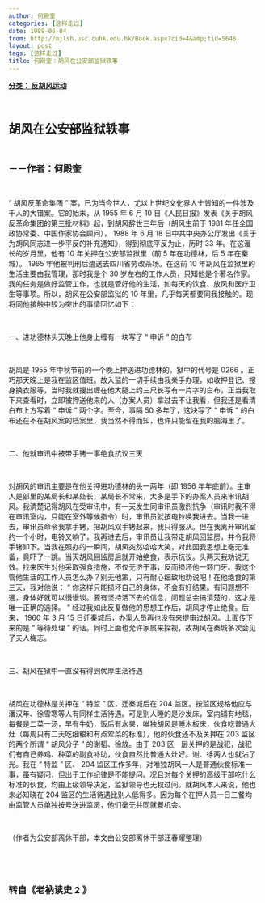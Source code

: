 ```yaml
---
author: 何殿奎
categories: [这样走过]
date: 1989-06-04
from: http://mjlsh.usc.cuhk.edu.hk/Book.aspx?cid=4&amp;tid=5646
layout: post
tags: [这样走过]
title: 何殿奎：胡风在公安部监狱轶事
---
```


<div style="margin: 15px 10px 10px 0px;">
<div>
<span id="ctl00_ContentPlaceHolder1_chapter1_SubjectLabel" style="font-weight:bold;text-decoration:underline;">
   分类： 反胡风运动
  </span>
</div>
<p class="p1">
<b>
<font size="5">
<span class="s1">
</span>
<br/>
</font>
</b>
</p>
<p class="p2">
<span class="s1">
<b>
<font size="5">
     胡风在公安部监狱轶事
    </font>
</b>
</span>
</p>
<p class="p1">
<b>
<font size="4">
<span class="s1">
</span>
<br/>
</font>
</b>
</p>
<p class="p2">
<span class="s1">
<b>
<font size="4">
     －－作者：何殿奎
    </font>
</b>
</span>
</p>
<p class="p1">
<span class="s1">
</span>
<br/>
</p>
<p class="p2">
<span class="s2">
   “
  </span>
<span class="s1">
   胡风反革命集团
  </span>
<span class="s2">
   ”
  </span>
<span class="s1">
   案，已为当今世人，尤以上世纪文化界人士皆知的一件涉及千人的大错案。它的始末，从
  </span>
<span class="s2">
   1955
  </span>
<span class="s1">
   年
  </span>
<span class="s2">
   6
  </span>
<span class="s1">
   月
  </span>
<span class="s2">
   10
  </span>
<span class="s1">
   日《人民日报》发表《关于胡风反革命集团的第三批材料》起，到胡风辞世三年后（胡风生前于
  </span>
<span class="s2">
   1981
  </span>
<span class="s1">
   年任全国政协常委、中国作家协会顾问），
  </span>
<span class="s2">
   1988
  </span>
<span class="s1">
   年
  </span>
<span class="s2">
   6
  </span>
<span class="s1">
   月
  </span>
<span class="s2">
   18
  </span>
<span class="s1">
   日中共中央办公厅发出《关于为胡风同志进一步平反的补充通知》，得到彻底平反为止，历时
  </span>
<span class="s2">
   33
  </span>
<span class="s1">
   年。在这漫长的岁月里，他有
  </span>
<span class="s2">
   10
  </span>
<span class="s1">
   年关押在公安部监狱里（前
  </span>
<span class="s2">
   5
  </span>
<span class="s1">
   年在功德林，后
  </span>
<span class="s2">
   5
  </span>
<span class="s1">
   年在秦城）。
  </span>
<span class="s2">
   1965
  </span>
<span class="s1">
   年他被判刑后遣送去四川省劳改茶场。在这前
  </span>
<span class="s2">
   10
  </span>
<span class="s1">
   年胡风在监狱里的生活主要由我管理，那时我是个
  </span>
<span class="s2">
   30
  </span>
<span class="s1">
   岁左右的工作人员，只知他是个著名作家。我的任务是做好监管工作，也就是管好他的生活，如每天的饮食、放风和医疗卫生等事项。所以，胡风在公安部监狱的
  </span>
<span class="s2">
   10
  </span>
<span class="s1">
   年里，几乎每天都要同我接触的。现将同他接触中较为突出的事情回忆如下：
  </span>
</p>
<p class="p1">
<span class="s1">
</span>
<br/>
</p>
<p class="p2">
<span class="s1">
   一、进功德林头天晚上他身上缠有一块写了
  </span>
<span class="s2">
   “
  </span>
<span class="s1">
   申诉
  </span>
<span class="s2">
   ”
  </span>
<span class="s1">
   的白布
  </span>
</p>
<p class="p1">
<span class="s1">
</span>
<br/>
</p>
<p class="p2">
<span class="s1">
   胡风是
  </span>
<span class="s2">
   1955
  </span>
<span class="s1">
   年中秋节前的一个晚上押送进功德林的。狱中的代号是
  </span>
<span class="s2">
   0266
  </span>
<span class="s1">
   。正巧那天晚上是我在监区值班。故入监的一切手续由我亲手办理，如收押登记、搜身换衣服等，当时我就搜出缠在他大腿上约三尺长写有一片字的白布，正当我取下来查看时，立即被押送他来的人（办案人员）拿过去不让我看，但我还是看清白布上方写着
  </span>
<span class="s2">
   “
  </span>
<span class="s1">
   申诉
  </span>
<span class="s2">
   ”
  </span>
<span class="s1">
   两个字。至今，事隔
  </span>
<span class="s2">
   50
  </span>
<span class="s1">
   多年了，这块写了
  </span>
<span class="s2">
   “
  </span>
<span class="s1">
   申诉
  </span>
<span class="s2">
   ”
  </span>
<span class="s1">
   的白布还在不在胡风案的档案里，我当然不得而知，也许只能留在我的脑海里了。
  </span>
</p>
<p class="p1">
<span class="s1">
</span>
<br/>
</p>
<p class="p2">
<span class="s1">
   二、他就审讯中被带手铐一事绝食抗议三天
  </span>
</p>
<p class="p1">
<span class="s1">
</span>
<br/>
</p>
<p class="p2">
<span class="s1">
   对胡风的审讯主要是在他关押进功德林的头一两年（即
  </span>
<span class="s2">
   1956
  </span>
<span class="s1">
   年年底前）。主审人是部里的某局长和某处长，某局长不常来，大多是手下的办案人员来审讯胡风。我清楚记得胡风在受审讯中，有一天发生同审讯员激烈抗争（审讯时我不得在审讯室内，只能在室外等候指令）时，审讯员就按电铃唤我进去。当我一进去，审讯员命令我拿手铐，把胡风双手铐起来，我只得服从。但在我离开审讯室约一个小时，电铃又响了，我再进去后，审讯员让我带走胡风回监房，并令我将手铐卸下。当我在照办的一瞬间，胡风突然哈哈大笑，对此因我思想上毫无准备，竟吓了一跳。当天胡风回监房后就开始绝食，表示抗议。头两天我劝说无效。找来医生对他采取强食措施，不仅无济于事，反而损坏他一颗门牙。我这个管他生活的工作人员怎么办？别无他策，只有耐心细致地劝说吧！在他绝食的第三天，我对他说：
  </span>
<span class="s2">
   “
  </span>
<span class="s1">
   你这样只能损坏自己的身体，不会有好结果。有问题想不通，身体好就可以慢慢谈。要有坚持活下去的信念，问题总会搞清楚的，这才是唯一正确的选择。
  </span>
<span class="s2">
   ”
  </span>
<span class="s1">
   经过我如此反复做他的思想工作后，胡风才停止绝食。后来，
  </span>
<span class="s2">
   1960
  </span>
<span class="s1">
   年
  </span>
<span class="s2">
   3
  </span>
<span class="s1">
   月
  </span>
<span class="s2">
   15
  </span>
<span class="s1">
   日迁秦城后，办案人员再也没有来提审过胡风。上面传下来的是
  </span>
<span class="s2">
   “
  </span>
<span class="s1">
   等待处理
  </span>
<span class="s2">
   ”
  </span>
<span class="s1">
   的话。同时上面也允许家属来探视，故胡风在秦城多次会见了夫人梅志。
  </span>
</p>
<p class="p1">
<span class="s1">
</span>
<br/>
</p>
<p class="p2">
<span class="s1">
   三、胡风在狱中一直没有得到优厚生活待遇
  </span>
</p>
<p class="p1">
<span class="s1">
</span>
<br/>
</p>
<p class="p2">
<span class="s1">
   胡风在功德林是关押在
  </span>
<span class="s2">
   “
  </span>
<span class="s1">
   特监
  </span>
<span class="s2">
   ”
  </span>
<span class="s1">
   区，迁秦城后在
  </span>
<span class="s2">
   204
  </span>
<span class="s1">
   监区。按监区规格他应与潘汉年、徐雪寒等人有同样生活待遇。可是别人睡的是沙发床，室内铺有地毯，每餐是二菜一汤，早有牛奶，饭后有水果，唯独胡风是睡木板床，伙食吃普通大灶（每周只有二天吃细粮和有点荤菜的标准），他的伙食还不及关押在
  </span>
<span class="s2">
   203
  </span>
<span class="s1">
   监区的两个所谓
  </span>
<span class="s2">
   “
  </span>
<span class="s1">
   胡风分子
  </span>
<span class="s2">
   ”
  </span>
<span class="s1">
   的谢韬、徐放。由于
  </span>
<span class="s2">
   203
  </span>
<span class="s1">
   区一层关押的是战犯，战犯们有自己养鸡、种菜的副食补助，伙食自然比普通大灶好。谢、徐两人也就沾了光。我在
  </span>
<span class="s2">
   “
  </span>
<span class="s1">
   特监
  </span>
<span class="s2">
   ”
  </span>
<span class="s1">
   区、
  </span>
<span class="s2">
   204
  </span>
<span class="s1">
   监区工作多年，对唯独胡风一人是普通伙食标准一事，虽有疑问，但出于工作纪律是不能提问。况且对每个关押的高级干部吃什么标准的伙食，均由上级领导决定，监狱领导也无权过问。就胡风本人来说，他也未必知晓在
  </span>
<span class="s2">
   204
  </span>
<span class="s1">
   监区的生活待遇比别人低得多。因为每个在押人员一日三餐均由监管人员单独按号送进监房，他们毫无共同就餐机会。
  </span>
</p>
<p class="p1">
<span class="s1">
</span>
<br/>
</p>
<p class="p2">
<span class="s1">
   （作者为公安部离休干部，本文由公安部离休干部汪春耀整理）
  </span>
</p>
<p class="p1">
<span class="s1">
</span>
<br/>
</p>
<p class="p1">
<b>
<font size="4">
<span class="s1">
</span>
<br/>
</font>
</b>
</p>
<p class="p2">
<b>
<font size="4">
<span class="s1">
     转自《老衲读史
    </span>
<span class="s2">
     2
    </span>
<span class="s1">
     》
    </span>
</font>
</b>
</p>
<p class="p3">
<br/>
</p>
</div>
